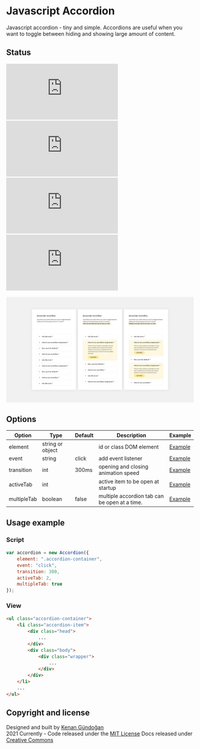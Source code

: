 # Javascript Accordion
Javascript accordion - tiny and simple.
Accordions are useful when you want to toggle between hiding and showing large amount of content.

## Status
[![JS gzip size](https://img.badgesize.io/kenangundogan/javascript-accordion/main/dist/script/script.js?compression=gzip&label=JS%20gzip%20size)](https://github.com/kenangundogan/javascript-accordion/blob/main/dist/script/script.js)
[![JS Brotli size](https://img.badgesize.io/kenangundogan/javascript-accordion/main/dist/script/script.js?compression=brotli&label=JS%20Brotli%20size)](https://github.com/kenangundogan/javascript-accordion/blob/main/dist/style/script.js)
[![CSS gzip size](https://img.badgesize.io/kenangundogan/javascript-accordion/main/dist/style/style.css?compression=gzip&label=CSS%20gzip%20size)](https://github.com/kenangundogan/javascript-accordion/blob/main/dist/style/style.css)
[![CSS Brotli size](https://img.badgesize.io/kenangundogan/javascript-accordion/main/dist/style/style.css?compression=brotli&label=CSS%20Brotli%20size)](https://github.com/kenangundogan/javascript-accordion/blob/main/dist/style/style.css)

![Javascript Accordion](https://raw.githubusercontent.com/kenangundogan/javascript-accodion/main/asset/javascript-accordion-cover.png)

## Options
Option | Type | Default | Description | Example
------ | ---- | ------- | ----------- | -----------
element | string or object |  | id or class DOM element | [Example](https://kenangundogan.github.io/javascript-accordion/javascript-accordion)
event | string | click | add event listener | [Example](https://kenangundogan.github.io/javascript-accordion/javascript-accordion)
transition | int | 300ms | opening and closing animation speed | [Example](https://kenangundogan.github.io/javascript-accordion/javascript-accordion)
activeTab | int |  | active item to be open at startup | [Example](https://kenangundogan.github.io/javascript-accordion/javascript-accordion-active-tab)
multipleTab | boolean | false | multiple accordion tab can be open at a time. | [Example](https://kenangundogan.github.io/javascript-accordion/javascript-accordion-multiple-tab)

## Usage example
### Script
```javascript
var accordion = new Accordion({
    element: ".accordion-container",
    event: "click",
    transition: 300,
    activeTab: 2,
    multipleTab: true
});
```

### View
```html
<ul class="accordion-container">
    <li class="accordion-item">
        <div class="head">
            ...
        </div>
        <div class="body">
            <div class="wrapper">
                ...
            </div>
        </div>
    </li>
    ...
</ul>
```

## Copyright and license
Designed and built by [Kenan Gündoğan](https://www.linkedin.com/in/kenangundogan/)
<br>
2021 Currently - Code released under the [MIT License](https://github.com/kenangundogan/javascript-accordion/blob/master/LICENSE)
Docs released under [Creative Commons](https://creativecommons.org/licenses/by/3.0/)
